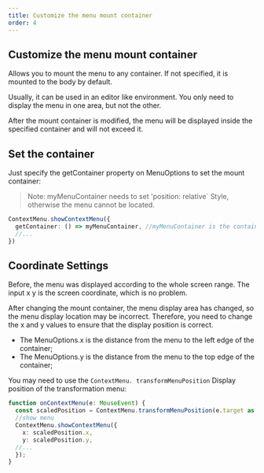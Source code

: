 ```yaml
---
title: Customize the menu mount container
order: 4
---
```


## Customize the menu mount container

Allows you to mount the menu to any container. If not specified, it is mounted to the body by default.

Usually, it can be used in an editor like environment. You only need to display the menu in one area, but not the other.

After the mount container is modified, the menu will be displayed inside the specified container and will not exceed it.

## Set the container

Just specify the getContainer property on MenuOptions to set the mount container:

> Note: myMenuContainer needs to set 'position: relative` Style, otherwise the menu cannot be located.

```ts
ContextMenu.showContextMenu({
  getContainer: () => myMenuContainer, //myMenuContainer is the container
  //...
})
```

## Coordinate Settings

Before, the menu was displayed according to the whole screen range. The input x y is the screen coordinate, which is no problem.

After changing the mount container, the menu display area has changed, so the menu display location may be incorrect. Therefore, you need to change the x and y values to ensure that the display position is correct.

* The MenuOptions.x is the distance from the menu to the left edge of the container;
* The MenuOptions.y is the distance from the menu to the top edge of the container;

You may need to use the `ContextMenu. transformMenuPosition` Display position of the transformation menu:

```ts
function onContextMenu(e: MouseEvent) {
  const scaledPosition = ContextMenu.transformMenuPosition(e.target as HTMLElement, e.offsetX, e.offsetY, myMenuContainer); //myMenuContainer is the container
  //show menu
  ContextMenu.showContextMenu({
    x: scaledPosition.x,
    y: scaledPosition.y,
  //...
  });
}
```
